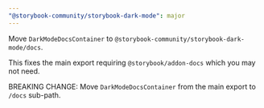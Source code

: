 ```yaml
---
"@storybook-community/storybook-dark-mode": major
---
```


Move `DarkModeDocsContainer` to `@storybook-community/storybook-dark-mode/docs`.

This fixes the main export requiring `@storybook/addon-docs` which you may not need.

BREAKING CHANGE: Move `DarkModeDocsContainer` from the main export to `/docs` sub-path.
